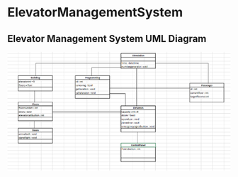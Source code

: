 # ElevatorManagementSystem

## Elevator Management System UML Diagram
![](Ekran%20g%C3%B6r%C3%BCnt%C3%BCs%C3%BC%202023-04-05%20121304.png)